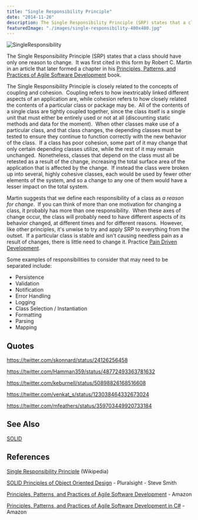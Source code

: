 ```yaml
---
title: "Single Responsibility Principle"
date: "2014-11-26"
description: The Single Responsibility Principle (SRP) states that a class should have only one reason to change.
featuredImage: "./images/single-responsibility-400x400.jpg"
---
```


![SingleResponsibility](images/single-responsibility-400x400.jpg)

The Single Responsibility Principle (SRP) states that a class should have only one reason to change.  It was first cited in this form by Robert C. Martin in an article that later formed a chapter in his [Principles, Patterns, and Practices of Agile Software Development](http://amzn.to/1cu7La6) book.

The Single Responsibility Principle is closely related to the concepts of coupling and cohesion.  Coupling refers to how inextricably linked different aspects of an application are, while cohesion refers to how closely related the contents of a particular class or package may be.  All of the contents of a single class are tightly coupled together, since the class itself is a single unit that must either be entirely used or not at all (discounting static methods and data for the moment).  When other classes make use of a particular class, and that class changes, the depending classes must be tested to ensure they continue to function correctly with the new behavior of the class.  If a class has poor cohesion, some part of it may change that only certain depending classes utilize, while the rest of it may remain unchanged.  Nonetheless, classes that depend on the class must all be retested as a result of the change, increasing the total surface area of the application that is affected by the change.  If instead the class were broken up into several, highly cohesive classes, each would be used by fewer other elements of the system, and so a change to any one of them would have a lesser impact on the total system.

Martin suggests that we define each responsibility of a class as _a reason for change_.  If you can think of more than one motivation for changing a class, it probably has more than one responsibility.  When these axes of change occur, the class will probably need to have different aspects of its behavior changed, at different times and for different reasons.  However, like other principles, it's unwise to try and apply SRP to everything from the outset.  If a particular class is stable and isn't causing needless pain as a result of changes, there is little need to change it. Practice [Pain Driven Development](/practices/pain-driven-development).

Some examples of responsibilities to consider that may need to be separated include:

- Persistence
- Validation
- Notification
- Error Handling
- Logging
- Class Selection / Instantiation
- Formatting
- Parsing
- Mapping

## Quotes

https://twitter.com/skonnard/status/24126256458

https://twitter.com/Hamman359/status/48772493363781632

https://twitter.com/keburnell/status/50898826168516608

https://twitter.com/venkat_s/status/123038464332673024

https://twitter.com/mfeathers/status/359703449920733184

## See Also

[SOLID](/principles/solid)

## References

[Single Responsibility Principle](http://en.wikipedia.org/wiki/Single_responsibility_principle) (Wikipedia)

[SOLID Principles of Object Oriented Design](https://www.pluralsight.com/courses/principles-oo-design) - Pluralsight - Steve Smith

[Principles, Patterns, and Practices of Agile Software Development](http://amzn.to/1cu7La6) - Amazon

[Principles, Patterns, and Practices of Agile Software Development in C#](http://amzn.to/RiNdCs) - Amazon
